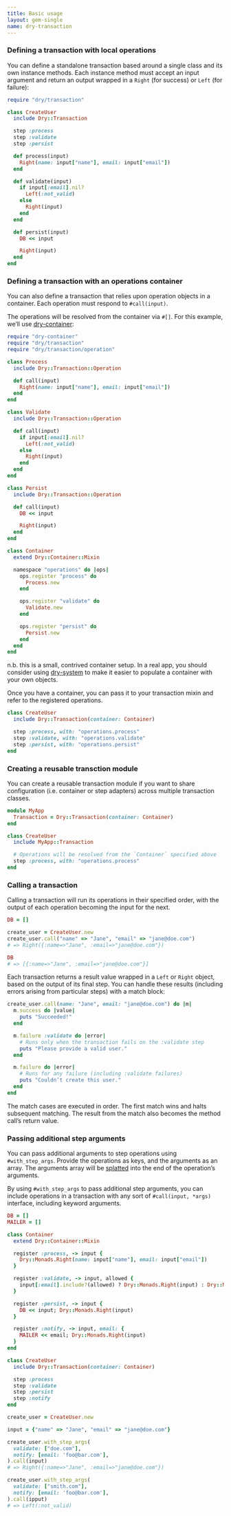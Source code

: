 ```yaml
---
title: Basic usage
layout: gem-single
name: dry-transaction
---
```


### Defining a transaction with local operations

You can define a standalone transaction based around a single class and its own instance methods. Each instance method must accept an input argument and return an output wrapped in a `Right` (for success) or `Left` (for failure):

```ruby
require "dry/transaction"

class CreateUser
  include Dry::Transaction

  step :process
  step :validate
  step :persist

  def process(input)
    Right(name: input["name"], email: input["email"])
  end

  def validate(input)
    if input[:email].nil?
      Left(:not_valid)
    else
      Right(input)
    end
  end

  def persist(input)
    DB << input

    Right(input)
  end
end
```

### Defining a transaction with an operations container

You can also define a transaction that relies upon operation objects in a container. Each operation must respond to `#call(input)`.

The operations will be resolved from the container via `#[]`. For this example, we’ll use [dry-container](/gems/dry-container):

```ruby
require "dry-container"
require "dry/transaction"
require "dry/transaction/operation"

class Process
  include Dry::Transaction::Operation

  def call(input)
    Right(name: input["name"], email: input["email"])
  end
end

class Validate
  include Dry::Transaction::Operation

  def call(input)
    if input[:email].nil?
      Left(:not_valid)
    else
      Right(input)
    end
  end
end

class Persist
  include Dry::Transaction::Operation

  def call(input)
    DB << input

    Right(input)
  end
end

class Container
  extend Dry::Container::Mixin

  namespace "operations" do |ops|
    ops.register "process" do
      Process.new
    end

    ops.register "validate" do
      Validate.new
    end

    ops.register "persist" do
      Persist.new
    end
  end
end
```

n.b. this is a small, contrived container setup. In a real app, you should consider using [dry-system](/gems/dry-system) to make it easier to populate a container with your own objects.

Once you have a container, you can pass it to your transaction mixin and refer to the registered operations.

```ruby
class CreateUser
  include Dry::Transaction(container: Container)

  step :process, with: "operations.process"
  step :validate, with: "operations.validate"
  step :persist, with: "operations.persist"
end
```

### Creating a reusable transction module

You can create a reusable transaction module if you want to share configuration (i.e. container or step adapters) across multiple transaction classes.

```ruby
module MyApp
  Transaction = Dry::Transaction(container: Container)
end

class CreateUser
  include MyApp::Transaction

  # Operations will be resolved from the `Container` specified above
  step :process, with: "operations.process"
end
```

### Calling a transaction

Calling a transaction will run its operations in their specified order, with the output of each operation becoming the input for the next.

```ruby
DB = []

create_user = CreateUser.new
create_user.call("name" => "Jane", "email" => "jane@doe.com")
# => Right({:name=>"Jane", :email=>"jane@doe.com"})

DB
# => [{:name=>"Jane", :email=>"jane@doe.com"}]
```

Each transaction returns a result value wrapped in a `Left` or `Right` object, based on the output of its final step. You can handle these results (including errors arising from particular steps) with a match block:

```ruby
create_user.call(name: "Jane", email: "jane@doe.com") do |m|
  m.success do |value|
    puts "Succeeded!"
  end

  m.failure :validate do |error|
    # Runs only when the transaction fails on the :validate step
    puts "Please provide a valid user."
  end

  m.failure do |error|
    # Runs for any failure (including :validate failures)
    puts "Couldn’t create this user."
  end
end
```

The match cases are executed in order. The first match wins and halts subsequent matching. The result from the match also becomes the method call’s return value.

### Passing additional step arguments

You can pass additional arguments to step operations using `#with_step_args`. Provide the operations as keys, and the arguments as an array. The arguments array will be [splatted](https://endofline.wordpress.com/2011/01/21/the-strange-ruby-splat/) into the end of the operation’s arguments.

By using `#with_step_args` to pass additional step arguments, you can include operations in a transaction with any sort of `#call(input, *args)` interface, including keyword arguments.

```ruby
DB = []
MAILER = []

class Container
  extend Dry::Container::Mixin

  register :process, -> input {
    Dry::Monads.Right(name: input["name"], email: input["email"])
  }

  register :validate, -> input, allowed {
    input[:email].include?(allowed) ? Dry::Monads.Right(input) : Dry::Monads.Left(:not_valid)
  }

  register :persist, -> input {
    DB << input; Dry::Monads.Right(input)
  }

  register :notify, -> input, email: {
    MAILER << email; Dry::Monads.Right(input)
  }
end

class CreateUser
  include Dry::Transaction(container: Container)

  step :process
  step :validate
  step :persist
  step :notify
end

create_user = CreateUser.new

input = {"name" => "Jane", "email" => "jane@doe.com"}

create_user.with_step_args(
  validate: ["doe.com"],
  notify: [email: 'foo@bar.com'],
).call(input)
# => Right({:name=>"Jane", :email=>"jane@doe.com"})

create_user.with_step_args(
  validate: ["smith.com"],
  notify: [email: 'foo@bar.com'],
).call(ipput)
# => Left(:not_valid)
```
